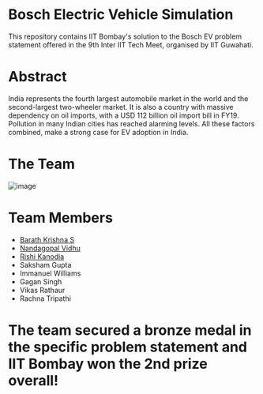 # Bosch Electric Vehicle Simulation
This repository contains IIT Bombay's solution to the Bosch EV problem statement offered in the 9th Inter IIT Tech Meet, organised by IIT Guwahati.
# Abstract
India represents the fourth largest automobile market in the world and the second-largest two-wheeler
market. It is also a country with massive dependency on oil imports, with a USD 112 billion oil import bill in
FY19. Pollution in many Indian cities has reached alarming levels. All these factors combined, make a strong
case for EV adoption in India.
# The Team
![image](https://user-images.githubusercontent.com/66271214/114201039-6d5c8200-9973-11eb-8ea9-798960250d15.png)

# Team Members
- [Barath Krishna S](https://github.com/barathkrishna777)
- [Nandagopal Vidhu](https://github.com/nandagopal-iitb)
- [Rishi Kanodia](https://github.com/johnhamishwatson)
- Saksham Gupta
- Immanuel Williams
- Gagan Singh
- Vikas Rathaur
- Rachna Tripathi

# The team secured a bronze medal in the specific problem statement and IIT Bombay won the 2nd prize overall!
